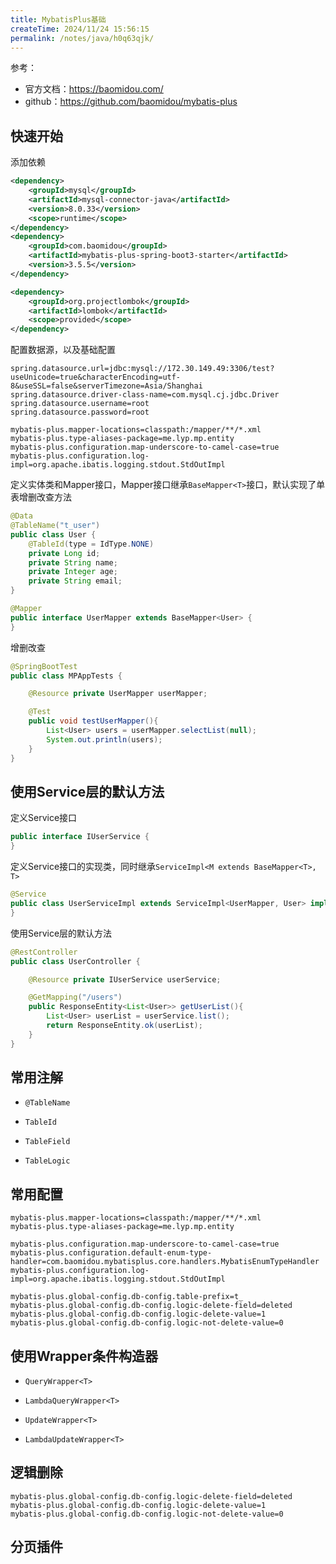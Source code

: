 ```yaml
---
title: MybatisPlus基础
createTime: 2024/11/24 15:56:15
permalink: /notes/java/h0q63qjk/
---
```

参考：

- 官方文档：https://baomidou.com/
- github：https://github.com/baomidou/mybatis-plus

## 快速开始

添加依赖

```xml
<dependency>
    <groupId>mysql</groupId>
    <artifactId>mysql-connector-java</artifactId>
    <version>8.0.33</version>
    <scope>runtime</scope>
</dependency>
<dependency>
    <groupId>com.baomidou</groupId>
    <artifactId>mybatis-plus-spring-boot3-starter</artifactId>
    <version>3.5.5</version>
</dependency>

<dependency>
    <groupId>org.projectlombok</groupId>
    <artifactId>lombok</artifactId>
    <scope>provided</scope>
</dependency>
```

配置数据源，以及基础配置

```properties
spring.datasource.url=jdbc:mysql://172.30.149.49:3306/test?useUnicode=true&characterEncoding=utf-8&useSSL=false&serverTimezone=Asia/Shanghai
spring.datasource.driver-class-name=com.mysql.cj.jdbc.Driver
spring.datasource.username=root
spring.datasource.password=root

mybatis-plus.mapper-locations=classpath:/mapper/**/*.xml
mybatis-plus.type-aliases-package=me.lyp.mp.entity
mybatis-plus.configuration.map-underscore-to-camel-case=true
mybatis-plus.configuration.log-impl=org.apache.ibatis.logging.stdout.StdOutImpl
```

定义实体类和Mapper接口，Mapper接口继承`BaseMapper<T>`接口，默认实现了单表增删改查方法

```java
@Data
@TableName("t_user")
public class User {
    @TableId(type = IdType.NONE)
    private Long id;
    private String name;
    private Integer age;
    private String email;
}

@Mapper
public interface UserMapper extends BaseMapper<User> {
}
```

增删改查

```java
@SpringBootTest
public class MPAppTests {

    @Resource private UserMapper userMapper;

    @Test
    public void testUserMapper(){
        List<User> users = userMapper.selectList(null);
        System.out.println(users);
    }
}
```

## 使用Service层的默认方法

定义Service接口

```java
public interface IUserService {
}
```

定义Service接口的实现类，同时继承`ServiceImpl<M extends BaseMapper<T>, T>`

```java
@Service
public class UserServiceImpl extends ServiceImpl<UserMapper, User> implements IUserService {
}
```

使用Service层的默认方法

```java
@RestController
public class UserController {

    @Resource private IUserService userService;

    @GetMapping("/users")
    public ResponseEntity<List<User>> getUserList(){
        List<User> userList = userService.list();
        return ResponseEntity.ok(userList);
    }
}
```

## 常用注解

- `@TableName`

- `TableId`

- `TableField`

- `TableLogic`

## 常用配置

```properties
mybatis-plus.mapper-locations=classpath:/mapper/**/*.xml
mybatis-plus.type-aliases-package=me.lyp.mp.entity

mybatis-plus.configuration.map-underscore-to-camel-case=true
mybatis-plus.configuration.default-enum-type-handler=com.baomidou.mybatisplus.core.handlers.MybatisEnumTypeHandler
mybatis-plus.configuration.log-impl=org.apache.ibatis.logging.stdout.StdOutImpl

mybatis-plus.global-config.db-config.table-prefix=t_
mybatis-plus.global-config.db-config.logic-delete-field=deleted
mybatis-plus.global-config.db-config.logic-delete-value=1
mybatis-plus.global-config.db-config.logic-not-delete-value=0
```

## 使用Wrapper条件构造器

- `QueryWrapper<T>`

- `LambdaQueryWrapper<T>`

- `UpdateWrapper<T>`

- `LambdaUpdateWrapper<T>`

## 逻辑删除

```properties
mybatis-plus.global-config.db-config.logic-delete-field=deleted
mybatis-plus.global-config.db-config.logic-delete-value=1
mybatis-plus.global-config.db-config.logic-not-delete-value=0
```

## 分页插件

